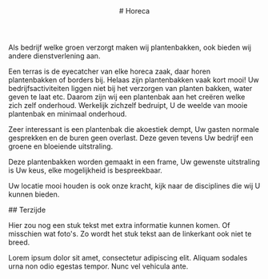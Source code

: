 <article class="regular">
<header>
# Horeca
</header>
<section>
Als bedrijf welke groen verzorgt maken wij plantenbakken, ook bieden wij andere dienstverlening aan.

Een terras is de eyecatcher van elke horeca zaak, daar horen plantenbakken of borders bij. Helaas zijn plantenbakken vaak kort mooi! Uw bedrijfsactiviteiten liggen niet bij het verzorgen van planten bakken, water geven te laat etc. Daarom zijn wij een plantenbak aan het creëren welke zich zelf onderhoud. Werkelijk zichzelf bedruipt, U de weelde van mooie plantenbak en minimaal onderhoud.

Zeer interessant is een plantenbak die akoestiek dempt, Uw gasten normale gesprekken en de buren geen overlast. Deze geven tevens Uw bedrijf een groene en bloeiende uitstraling.

Deze plantenbakken worden gemaakt in een frame, Uw gewenste uitstraling is Uw keus, elke mogelijkheid is bespreekbaar.

Uw locatie mooi houden is ook onze kracht, kijk naar de disciplines die wij U kunnen bieden.
</section>
</article>
<aside>
## Terzijde

Hier zou nog een stuk tekst met extra informatie kunnen komen. Of misschien wat foto's. Zo wordt het stuk tekst aan de linkerkant ook niet te breed.

Lorem ipsum dolor sit amet, consectetur adipiscing elit. Aliquam sodales urna non odio egestas tempor. Nunc vel vehicula ante.
</aside>